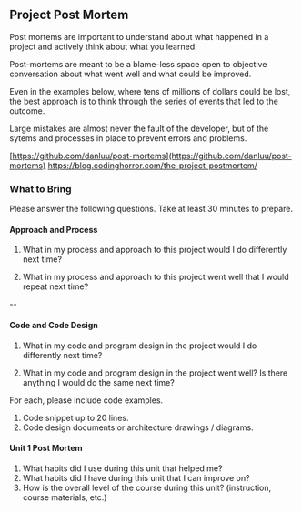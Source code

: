 ## Project Post Mortem
Post mortems are important to understand about what happened in a project and actively think about what you learned.

Post-mortems are meant to be a blame-less space open to objective conversation about what went well and what could be improved.

Even in the examples below, where tens of millions of dollars could be lost, the best approach is to think through the series of events that led to the outcome.

Large mistakes are almost never the fault of the developer, but of the sytems and processes in place to prevent errors and problems.

[https://github.com/danluu/post-mortems](https://github.com/danluu/post-mortems)
https://blog.codinghorror.com/the-project-postmortem/



### What to Bring
Please answer the following questions. Take at least 30 minutes to prepare.

#### Approach and Process

1. What in my process and approach to this project would I do differently next time?

1. What in my process and approach to this project went well that I would repeat next time?

--

#### Code and Code Design

1. What in my code and program design in the project would I do differently next time?

1. What in my code and program design in the project went well? Is there anything I would do the same next time?

  For each, please include code examples.
  1. Code snippet up to 20 lines.
  2. Code design documents or architecture drawings / diagrams.

#### Unit 1 Post Mortem
1. What habits did I use during this unit that helped me?
2. What habits did I have during this unit that I can improve on?
3. How is the overall level of the course during this unit? (instruction, course materials, etc.)
